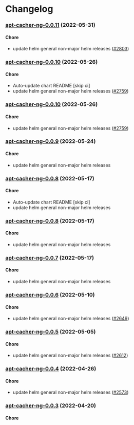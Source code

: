 # Changelog<br>


<a name="apt-cacher-ng-0.0.11"></a>
### [apt-cacher-ng-0.0.11](https://github.com/truecharts/apps/compare/apt-cacher-ng-0.0.10...apt-cacher-ng-0.0.11) (2022-05-31)

#### Chore

* update helm general non-major helm releases ([#2803](https://github.com/truecharts/apps/issues/2803))



<a name="apt-cacher-ng-0.0.10"></a>
### [apt-cacher-ng-0.0.10](https://github.com/truecharts/apps/compare/apt-cacher-ng-0.0.9...apt-cacher-ng-0.0.10) (2022-05-26)

#### Chore

* Auto-update chart README [skip ci]
* update helm general non-major helm releases ([#2759](https://github.com/truecharts/apps/issues/2759))



<a name="apt-cacher-ng-0.0.10"></a>
### [apt-cacher-ng-0.0.10](https://github.com/truecharts/apps/compare/apt-cacher-ng-0.0.9...apt-cacher-ng-0.0.10) (2022-05-26)

#### Chore

* update helm general non-major helm releases ([#2759](https://github.com/truecharts/apps/issues/2759))



<a name="apt-cacher-ng-0.0.9"></a>
### [apt-cacher-ng-0.0.9](https://github.com/truecharts/apps/compare/apt-cacher-ng-0.0.8...apt-cacher-ng-0.0.9) (2022-05-24)

#### Chore

* update helm general non-major helm releases



<a name="apt-cacher-ng-0.0.8"></a>
### [apt-cacher-ng-0.0.8](https://github.com/truecharts/apps/compare/apt-cacher-ng-0.0.7...apt-cacher-ng-0.0.8) (2022-05-17)

#### Chore

* Auto-update chart README [skip ci]
* update helm general non-major helm releases



<a name="apt-cacher-ng-0.0.8"></a>
### [apt-cacher-ng-0.0.8](https://github.com/truecharts/apps/compare/apt-cacher-ng-0.0.7...apt-cacher-ng-0.0.8) (2022-05-17)

#### Chore

* update helm general non-major helm releases



<a name="apt-cacher-ng-0.0.7"></a>
### [apt-cacher-ng-0.0.7](https://github.com/truecharts/apps/compare/apt-cacher-ng-0.0.6...apt-cacher-ng-0.0.7) (2022-05-17)

#### Chore

* update helm general non-major helm releases



<a name="apt-cacher-ng-0.0.6"></a>
### [apt-cacher-ng-0.0.6](https://github.com/truecharts/apps/compare/apt-cacher-ng-0.0.5...apt-cacher-ng-0.0.6) (2022-05-10)

#### Chore

* update helm general non-major helm releases ([#2649](https://github.com/truecharts/apps/issues/2649))



<a name="apt-cacher-ng-0.0.5"></a>
### [apt-cacher-ng-0.0.5](https://github.com/truecharts/apps/compare/apt-cacher-ng-0.0.4...apt-cacher-ng-0.0.5) (2022-05-05)

#### Chore

* update helm general non-major helm releases ([#2612](https://github.com/truecharts/apps/issues/2612))



<a name="apt-cacher-ng-0.0.4"></a>
### [apt-cacher-ng-0.0.4](https://github.com/truecharts/apps/compare/apt-cacher-ng-0.0.3...apt-cacher-ng-0.0.4) (2022-04-26)

#### Chore

* update helm general non-major helm releases ([#2573](https://github.com/truecharts/apps/issues/2573))



<a name="apt-cacher-ng-0.0.3"></a>
### [apt-cacher-ng-0.0.3](https://github.com/truecharts/apps/compare/apt-cacher-ng-0.0.2...apt-cacher-ng-0.0.3) (2022-04-20)

#### Chore
